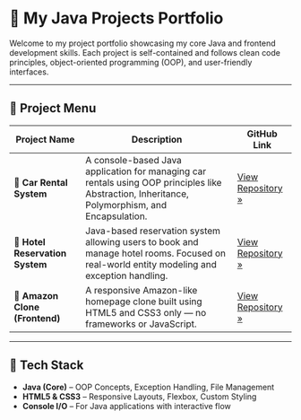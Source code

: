 # 🚀 My Java Projects Portfolio

Welcome to my project portfolio showcasing my core Java and frontend development skills. Each project is self-contained and follows clean code principles, object-oriented programming (OOP), and user-friendly interfaces.

---

## 📁 Project Menu

| Project Name | Description | GitHub Link |
|--------------|-------------|-------------|
| 🚗 **Car Rental System** | A console-based Java application for managing car rentals using OOP principles like Abstraction, Inheritance, Polymorphism, and Encapsulation. | [View Repository »](https://github.com/rajat-bisen/Project1CarRentalSystem.git) |
| 🏨 **Hotel Reservation System** | Java-based reservation system allowing users to book and manage hotel rooms. Focused on real-world entity modeling and exception handling. | [View Repository »](https://github.com/YourGitHubUsername/Hotel-Reservation-System) |
| 🛒 **Amazon Clone (Frontend)** | A responsive Amazon-like homepage clone built using HTML5 and CSS3 only — no frameworks or JavaScript. | [View Repository »](https://github.com/YourGitHubUsername/Amazon-Clone) |

---

## 🧠 Tech Stack

- **Java (Core)** – OOP Concepts, Exception Handling, File Management
- **HTML5 & CSS3** – Responsive Layouts, Flexbox, Custom Styling
- **Console I/O** – For Java applications with interactive flow
